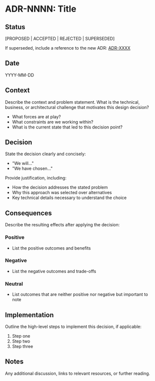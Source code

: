 # ADR-NNNN: Title

## Status

[PROPOSED | ACCEPTED | REJECTED | SUPERSEDED]

If superseded, include a reference to the new ADR: [ADR-XXXX](XXXX-filename.md)

## Date

YYYY-MM-DD

## Context

Describe the context and problem statement. What is the technical, business, or architectural challenge that motivates this design decision?

- What forces are at play?
- What constraints are we working within?
- What is the current state that led to this decision point?

## Decision

State the decision clearly and concisely:

- "We will..."
- "We have chosen..."

Provide justification, including:
- How the decision addresses the stated problem
- Why this approach was selected over alternatives
- Key technical details necessary to understand the choice

## Consequences

Describe the resulting effects after applying the decision:

### Positive

- List the positive outcomes and benefits

### Negative

- List the negative outcomes and trade-offs

### Neutral

- List outcomes that are neither positive nor negative but important to note

## Implementation

Outline the high-level steps to implement this decision, if applicable:

1. Step one
2. Step two
3. Step three

## Notes

Any additional discussion, links to relevant resources, or further reading. 
